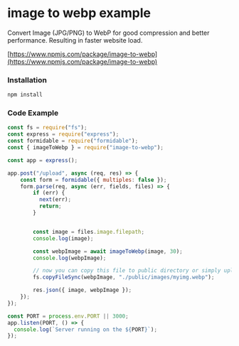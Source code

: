 # image to webp example


Convert Image (JPG/PNG) to WebP for good compression and better performance. Resulting in faster website load.

[https://www.npmjs.com/package/image-to-webp](https://www.npmjs.com/package/image-to-webp)

### Installation

```bash
npm install
```

### Code Example

```javascript
const fs = require("fs");
const express = require("express");
const formidable = require("formidable");
const { imageToWebp } = require("image-to-webp");

const app = express();

app.post("/upload", async (req, res) => {
    const form = formidable({ multiples: false });
    form.parse(req, async (err, fields, files) => {
        if (err) {
          next(err);
          return;
        }


        const image = files.image.filepath;
        console.log(image);

        const webpImage = await imageToWebp(image, 30);
        console.log(webpImage);

        // now you can copy this file to public directory or simply upload to your cloud storage provider like AWS S3 / Cloudinary / Google Cloud Storage
        fs.copyFileSync(webpImage, "./public/images/myimg.webp");

        res.json({ image, webpImage });
    });
});

const PORT = process.env.PORT || 3000;
app.listen(PORT, () => {
  console.log(`Server running on the ${PORT}`);
});

```

